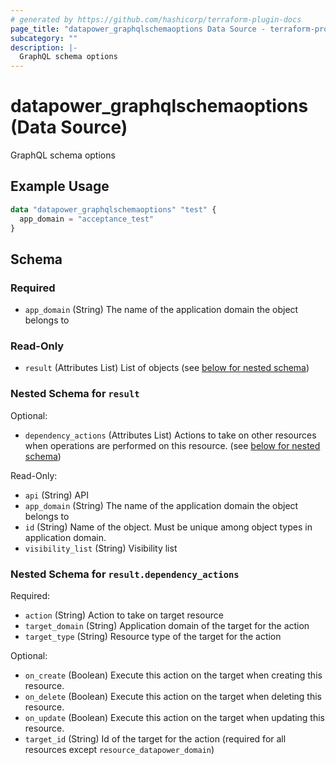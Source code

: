 ```yaml
---
# generated by https://github.com/hashicorp/terraform-plugin-docs
page_title: "datapower_graphqlschemaoptions Data Source - terraform-provider-datapower"
subcategory: ""
description: |-
  GraphQL schema options
---
```


# datapower_graphqlschemaoptions (Data Source)

GraphQL schema options

## Example Usage

```terraform
data "datapower_graphqlschemaoptions" "test" {
  app_domain = "acceptance_test"
}
```

<!-- schema generated by tfplugindocs -->
## Schema

### Required

- `app_domain` (String) The name of the application domain the object belongs to

### Read-Only

- `result` (Attributes List) List of objects (see [below for nested schema](#nestedatt--result))

<a id="nestedatt--result"></a>
### Nested Schema for `result`

Optional:

- `dependency_actions` (Attributes List) Actions to take on other resources when operations are performed on this resource. (see [below for nested schema](#nestedatt--result--dependency_actions))

Read-Only:

- `api` (String) API
- `app_domain` (String) The name of the application domain the object belongs to
- `id` (String) Name of the object. Must be unique among object types in application domain.
- `visibility_list` (String) Visibility list

<a id="nestedatt--result--dependency_actions"></a>
### Nested Schema for `result.dependency_actions`

Required:

- `action` (String) Action to take on target resource
- `target_domain` (String) Application domain of the target for the action
- `target_type` (String) Resource type of the target for the action

Optional:

- `on_create` (Boolean) Execute this action on the target when creating this resource.
- `on_delete` (Boolean) Execute this action on the target when deleting this resource.
- `on_update` (Boolean) Execute this action on the target when updating this resource.
- `target_id` (String) Id of the target for the action (required for all resources except `resource_datapower_domain`)
